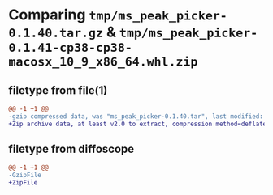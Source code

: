 # Comparing `tmp/ms_peak_picker-0.1.40.tar.gz` & `tmp/ms_peak_picker-0.1.41-cp38-cp38-macosx_10_9_x86_64.whl.zip`

## filetype from file(1)

```diff
@@ -1 +1 @@
-gzip compressed data, was "ms_peak_picker-0.1.40.tar", last modified: Sun Oct  9 22:52:38 2022, max compression
+Zip archive data, at least v2.0 to extract, compression method=deflate
```

## filetype from diffoscope

```diff
@@ -1 +1 @@
-GzipFile
+ZipFile
```


